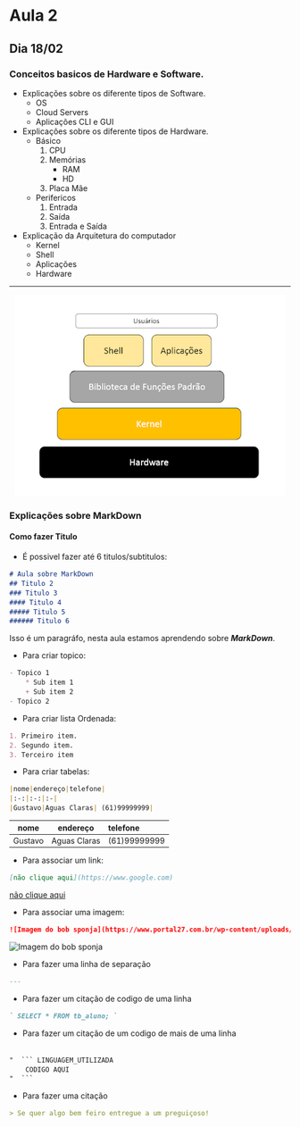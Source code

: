 # Aula 2

## Dia 18/02

### Conceitos basicos de Hardware e Software.

- Explicações sobre os diferente tipos de Software.
  - OS
  - Cloud Servers
  - Aplicações CLI e GUI
- Explicaçôes sobre os diferente tipos de Hardware.
  - Básico
    1. CPU
    1. Memórias
       - RAM
       - HD
    1. Placa Mãe
  - Perifericos
    1. Entrada
    2. Saída
    3. Entrada e Saída
- Explicação da Arquitetura do computador
  - Kernel
  - Shell
  - Aplicações
  - Hardware

---
<center>

![Arquitetura de OS](https://github.com/biano14/Python2024/blob/desenvolvimento/img/arquitetura-linux.png?raw=true)

</center>

### Explicações sobre MarkDown

#### Como fazer Titulo

- É possivel fazer até 6 titulos/subtitulos:

```MarkDown
# Aula sobre MarkDown
## Titulo 2
### Titulo 3
#### Titulo 4
##### Titulo 5
###### Titulo 6
```

Isso é um paragráfo, nesta aula estamos aprendendo sobre _**MarkDown**_.

- Para criar topico:

```MarkDown
- Topico 1
    * Sub item 1
    + Sub item 2
- Topico 2
```

- Para criar lista Ordenada:

```Markdown
1. Primeiro item.
2. Segundo item.
3. Terceiro item
```

- Para criar tabelas:

```Markdown
|nome|endereço|telefone|
|:-:|:-:|:-|
|Gustavo|Aguas Claras| (61)99999999|
```
|nome|endereço|telefone|
|:-:|:-:|:-|
|Gustavo|Aguas Claras| (61)99999999|

- Para associar um link:

```Markdown
[não clique aqui](https://www.google.com)
```

[não clique aqui](https://www.google.com)

- Para associar uma imagem:

```Markdown
![Imagem do bob sponja](https://www.portal27.com.br/wp-content/uploads/2014/03/bobesponja.jpg.webp)
```
![Imagem do bob sponja](https://www.portal27.com.br/wp-content/uploads/2014/03/bobesponja.jpg.webp)
- Para fazer uma linha de separação

```Markdown
---
```

- Para fazer um citação de codigo de uma linha

```Markdown
` SELECT * FROM tb_aluno; `
```

- Para fazer um citação de um codigo de mais de uma linha

````Markdown

"  ``` LINGUAGEM_UTILIZADA
    CODIGO AQUI
"  ```

````

- Para fazer uma citação

```Markdown
> Se quer algo bem feiro entregue a um preguiçoso!
```
